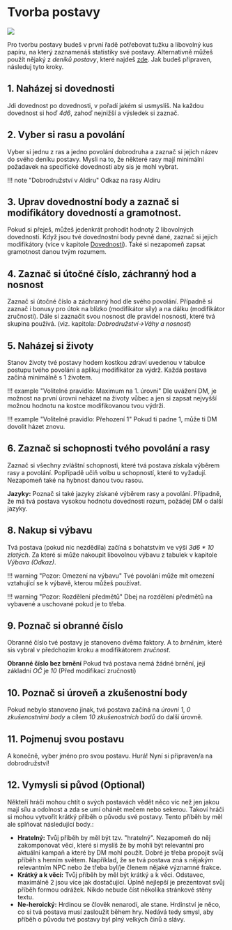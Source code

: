 # Tvorba postavy

<img src="/assets/char_create.webp" style="zoom:100%;" />

Pro tvorbu postavy budeš v první řadě potřebovat tužku a libovolný kus papíru, na který zaznamenáš statistiky své postavy. Alternativně můžeš použít nějaký z *deníků postavy*, které najdeš [zde](https://www.tkds.cz/). Jak budeš připraven, následuj tyto kroky.

## 1. Naházej si dovednosti

Jdi dovednost po dovednosti, v pořadí jakém si usmyslíš. Na každou dovednost si hoď *4d6*, zahoď nejnižší a výsledek si zaznač.

## 2. Vyber si rasu a povolání

Vyber si jednu z ras a jedno povolání dobrodruha a zaznač si jejich název do svého deníku postavy. Mysli na to, že některé rasy mají minimální požadavek na specifické dovednosti aby sis je mohl vybrat.

!!! note "Dobrodružství v Aldiru"
	Odkaz na rasy Aldiru

## 3. Uprav dovednostní body a zaznač si modifikátory dovedností a gramotnost.

Pokud si přeješ, můžeš jedenkrát prohodit hodnoty 2 libovolných dovedností. Když jsou tvé dovednostní body pevně dané, zaznač si jejich modifikátory (více v kapitole [Dovednosti](Dovednosti.md)). Také si nezapomeň zapsat gramotnost danou tvým rozumem.

## 4. Zaznač si útočné číslo, záchranný hod a nosnost

Zaznač si útočné číslo a záchranný hod dle svého povolání. Případně si zaznač i bonusy pro útok na blízko (modifikátor síly) a na dálku (modifikátor zručnosti). Dále si zaznačit svou nosnost dle pravidel nosnosti, které tvá skupina používá. (viz. kapitola: *Dobrodružství->Váhy a nosnost*)

## 5. Naházej si životy

Stanov životy tvé postavy hodem kostkou zdraví uvedenou v tabulce postupu tvého povolání a aplikuj modifikátor za výdrž. Každá postava začíná minimálně s 1 životem.

!!! example "Volitelné pravidlo: Maximum na 1. úrovni"
	Dle uvážení DM, je možnost na první úrovni neházet na životy vůbec a jen si zapsat nejvyšší možnou hodnotu na kostce modifikovanou tvou výdrži. 

!!! example "Volitelné pravidlo: Přehození 1"
	Pokud ti padne 1, může ti DM dovolit házet znovu.

## 6. Zaznač si schopnosti tvého povolání a rasy

Zaznač si všechny zvláštní schopnosti, které tvá postava získala výběrem rasy a povolání. Popřípadě učiň volbu u schopností, které to vyžadují. Nezapomeň také na hybnost danou tvou rasou.

**Jazyky:** Poznač si také jazyky získané výběrem rasy a povolání. Případně, že má tvá postava vysokou hodnotu dovednosti rozum, požádej DM o další jazyky.

## 8. Nakup si výbavu

Tvá postava (pokud nic nezdědila) začíná s bohatstvím ve výši *3d6 * 10 zlatých*. Za které si může nakoupit libovolnou výbavu z tabulek v kapitole *Výbava (Odkaz)*.

!!! warning "Pozor: Omezení na výbavu"
	Tvé povolání může mít omezení vztahující se k výbavě, kterou můžeš používat.

!!! warning "Pozor: Rozdělení předmětů"
	Dbej na rozdělení předmětů na vybavené a uschované pokud je to třeba.

## 9. Poznač si obranné číslo

Obranné číslo tvé postavy je stanoveno dvěma faktory. A to *brněním*, které sis vybral v předchozím kroku a modifikátorem *zručnost*.

**Obranné číslo bez brnění**
Pokud tvá postava nemá žádné brnění, její základní *OČ* je *10* (Před modifikací zručností)

## 10. Poznač si úroveň a zkušenostní body

Pokud nebylo stanoveno jinak, tvá postava začíná na *úrovni 1*, *0 zkušenostními body* a cílem *10 zkušenostních bodů* do další úrovně.

## 11. Pojmenuj svou postavu

A konečně, vyber jméno pro svou postavu. Hurá! Nyní si připraven/a na dobrodružství!

## 12. Vymysli si původ (Optional)

Někteří hráči mohou chtít o svých postavách vědět něco víc než jen jakou mají sílu a odolnost a zda se umí ohánět mečem nebo sekerou. Takoví hráči si mohou vytvořit krátký příběh o původu své postavy. Tento příběh by měl ale splňovat následující body.:

- **Hratelný:** Tvůj příběh by měl být tzv. "hratelný". Nezapomeň do něj zakomponovat věci, které si myslíš že by mohli být relevantní pro aktuální kampaň a které by DM mohl použít. Dobré je třeba propojit svůj příběh s herním světem. Například, že se tvá postava zná s nějakým relevantním NPC nebo že třeba byl/je členem nějaké významné frakce. 
- **Krátký a k věci:** Tvůj příběh by měl být krátký a k věci. Odstavec, maximálně 2 jsou více jak dostačující. Úplně nejlepší je prezentovat svůj příběh formou odrážek. Nikdo nebude číst několika stránkové stěny textu. 
- **Ne-heroický:** Hrdinou se člověk nenarodí, ale stane. Hrdinství je něco, co si tvá postava musí zasloužit během hry. Nedává tedy smysl, aby příběh o původu tvé postavy byl plný velkých činů a slávy.
